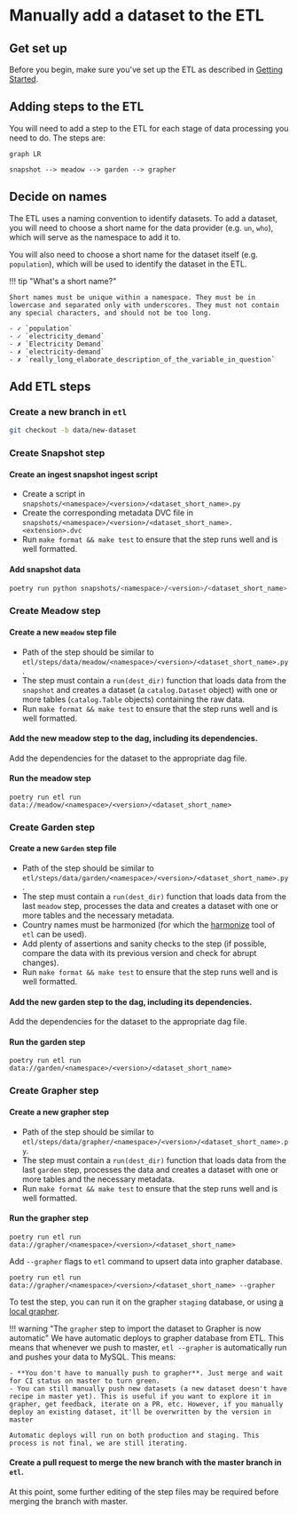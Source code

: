 # Manually add a dataset to the ETL
## Get set up

Before you begin, make sure you've set up the ETL as described in [Getting Started](../../getting-started/index.md).

## Adding steps to the ETL

You will need to add a step to the ETL for each stage of data processing you need to do. The steps are:

```mermaid
graph LR

snapshot --> meadow --> garden --> grapher
```

## Decide on names

The ETL uses a naming convention to identify datasets. To add a dataset, you will need to choose a short name for the data provider (e.g. `un`, `who`), which will serve as the namespace to add it to.

You will also need to choose a short name for the dataset itself (e.g. `population`), which will be used to identify the dataset in the ETL.

!!! tip "What's a short name?"

    Short names must be unique within a namespace. They must be in lowercase and separated only with underscores. They must not contain any special characters, and should not be too long.

    - ✓ `population`
    - ✓ `electricity_demand`
    - ✗ `Electricity Demand`
    - ✗ `electricity-demand`
    - ✗ `really_long_elaborate_description_of_the_variable_in_question`

## Add ETL steps

### Create a new branch in `etl`

```bash
git checkout -b data/new-dataset
```

### Create Snapshot step

#### Create an ingest snapshot ingest script

- Create a script in `snapshots/<namespace>/<version>/<dataset_short_name>.py`
- Create the corresponding metadata DVC file in `snapshots/<namespace>/<version>/<dataset_short_name>.<extension>.dvc`
- Run `make format && make test` to ensure that the step runs well and is well formatted.

#### Add snapshot data

```bash
poetry run python snapshots/<namespace>/<version>/<dataset_short_name>.py
```

### Create Meadow step

#### Create a new `meadow` step file

- Path of the step should be similar to `etl/steps/data/meadow/<namespace>/<version>/<dataset_short_name>.py`.
- The step must contain a `run(dest_dir)` function that loads data from the `snapshot` and creates a dataset
(a `catalog.Dataset` object) with one or more tables (`catalog.Table` objects) containing the raw data.
- Run `make format && make test` to ensure that the step runs well and is well formatted.

#### Add the new meadow step to the dag, including its dependencies.
Add the dependencies for the dataset to the appropriate dag file.

#### Run the meadow step

```
poetry run etl run data://meadow/<namespace>/<version>/<dataset_short_name>
```

### Create Garden step

#### Create a new `Garden` step file

- Path of the step should be similar to `etl/steps/data/garden/<namespace>/<version>/<dataset_short_name>.py`.
- The step must contain a `run(dest_dir)` function that loads data from the last `meadow` step, processes the data and
creates a dataset with one or more tables and the necessary metadata.
- Country names must be harmonized (for which the [harmonize](../architecture/workflow/harmonization.md) tool of `etl` can be used).
- Add plenty of assertions and sanity checks to the step (if possible, compare the data with its previous version and
check for abrupt changes).
- Run `make format && make test` to ensure that the step runs well and is well formatted.

#### Add the new garden step to the dag, including its dependencies.
Add the dependencies for the dataset to the appropriate dag file.

#### Run the garden step

```
poetry run etl run data://garden/<namespace>/<version>/<dataset_short_name>
```

### Create Grapher step

#### Create a new grapher step
- Path of the step should be similar to `etl/steps/data/grapher/<namespace>/<version>/<dataset_short_name>.py`.
- The step must contain a `run(dest_dir)` function that loads data from the last `garden` step, processes the data and
creates a dataset with one or more tables and the necessary metadata.
- Run `make format && make test` to ensure that the step runs well and is well formatted.


#### Run the grapher step
```
poetry run etl run data://grapher/<namespace>/<version>/<dataset_short_name>
```

Add `--grapher` flags to `etl` command to upsert data into grapher database.

```
poetry run etl run data://grapher/<namespace>/<version>/<dataset_short_name> --grapher
```

To test the step, you can run it on the grapher `staging` database, or using
[a local grapher](https://github.com/owid/owid-grapher/blob/master/docs/docker-compose-mysql.md).

!!! warning "The `grapher` step to import the dataset to Grapher is now automatic"
    We have automatic deploys to grapher database from ETL. This means that whenever we push to master, `etl --grapher` is automatically run and pushes your data to MySQL. This means:

    - **You don't have to manually push to grapher**. Just merge and wait for CI status on master to turn green.
    - You can still manually push new datasets (a new dataset doesn't have recipe in master yet). This is useful if you want to explore it in grapher, get feedback, iterate on a PR, etc. However, if you manually deploy an existing dataset, it'll be overwritten by the version in master

    Automatic deploys will run on both production and staging. This process is not final, we are still iterating.

#### Create a pull request to merge the new branch with the master branch in `etl`.
At this point, some further editing of the step files may be required before merging the branch with master.
